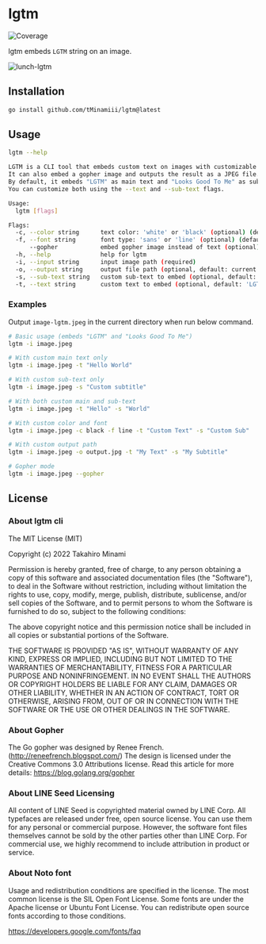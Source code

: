 # lgtm
![Coverage](https://img.shields.io/badge/Coverage-7.8%25-red)

lgtm embeds `LGTM` string on an image.

![lunch-lgtm](https://user-images.githubusercontent.com/31730505/194919314-fc3b9fb9-fd47-46bf-a91a-2d148caf50b3.jpg)

## Installation

```sh
go install github.com/tMinamiii/lgtm@latest
```

## Usage

```sh
lgtm --help

LGTM is a CLI tool that embeds custom text on images with customizable colors and fonts.
It can also embed a gopher image and outputs the result as a JPEG file.
By default, it embeds "LGTM" as main text and "Looks Good To Me" as sub-text.
You can customize both using the --text and --sub-text flags.

Usage:
  lgtm [flags]

Flags:
  -c, --color string      text color: 'white' or 'black' (optional) (default "white")
  -f, --font string       font type: 'sans' or 'line' (optional) (default "sans")
      --gopher            embed gopher image instead of text (optional)
  -h, --help              help for lgtm
  -i, --input string      input image path (required)
  -o, --output string     output file path (optional, default: current directory with auto-generated filename)
  -s, --sub-text string   custom sub-text to embed (optional, default: 'Looks Good To Me')
  -t, --text string       custom text to embed (optional, default: 'LGTM')
```

### Examples

Output `image-lgtm.jpeg` in the current directory when run below command.

```sh
# Basic usage (embeds "LGTM" and "Looks Good To Me")
lgtm -i image.jpeg

# With custom main text only
lgtm -i image.jpeg -t "Hello World"

# With custom sub-text only
lgtm -i image.jpeg -s "Custom subtitle"

# With both custom main and sub-text
lgtm -i image.jpeg -t "Hello" -s "World"

# With custom color and font
lgtm -i image.jpeg -c black -f line -t "Custom Text" -s "Custom Sub"

# With custom output path
lgtm -i image.jpeg -o output.jpg -t "My Text" -s "My Subtitle"

# Gopher mode
lgtm -i image.jpeg --gopher
```

## License

### About lgtm cli

The MIT License (MIT)

Copyright (c) 2022 Takahiro Minami

Permission is hereby granted, free of charge, to any person obtaining a copy
of this software and associated documentation files (the "Software"), to deal
in the Software without restriction, including without limitation the rights
to use, copy, modify, merge, publish, distribute, sublicense, and/or sell
copies of the Software, and to permit persons to whom the Software is
furnished to do so, subject to the following conditions:

The above copyright notice and this permission notice shall be included in all
copies or substantial portions of the Software.

THE SOFTWARE IS PROVIDED "AS IS", WITHOUT WARRANTY OF ANY KIND, EXPRESS OR
IMPLIED, INCLUDING BUT NOT LIMITED TO THE WARRANTIES OF MERCHANTABILITY,
FITNESS FOR A PARTICULAR PURPOSE AND NONINFRINGEMENT. IN NO EVENT SHALL THE
AUTHORS OR COPYRIGHT HOLDERS BE LIABLE FOR ANY CLAIM, DAMAGES OR OTHER
LIABILITY, WHETHER IN AN ACTION OF CONTRACT, TORT OR OTHERWISE, ARISING FROM,
OUT OF OR IN CONNECTION WITH THE SOFTWARE OR THE USE OR OTHER DEALINGS IN THE
SOFTWARE.

### About Gopher

The Go gopher was designed by Renee French. (http://reneefrench.blogspot.com/)
The design is licensed under the Creative Commons 3.0 Attributions license.
Read this article for more details: https://blog.golang.org/gopher


### About LINE Seed Licensing

All content of LINE Seed is copyrighted material owned by LINE Corp.
All typefaces are released under free, open source license.
You can use them for any personal or commercial purpose.
However, the software font files themselves cannot be sold by the other parties other than LINE Corp.
For commercial use, we highly recommend to include attribution in product or service.

### About Noto font

Usage and redistribution conditions are specified in the license. The most common license is the SIL Open Font License. Some fonts are under the Apache license or Ubuntu Font License. You can redistribute open source fonts according to those conditions.

https://developers.google.com/fonts/faq
